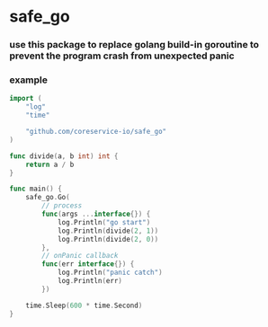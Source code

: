 # safe_go
### use this package to replace golang build-in goroutine to prevent the program crash from unexpected panic

### example
```go
import (
	"log"
	"time"

	"github.com/coreservice-io/safe_go"
)

func divide(a, b int) int {
	return a / b
}

func main() {
	safe_go.Go(
		// process
		func(args ...interface{}) {
			log.Println("go start")
			log.Println(divide(2, 1))
			log.Println(divide(2, 0))
		},
		// onPanic callback
		func(err interface{}) {
			log.Println("panic catch")
			log.Println(err)
		})

	time.Sleep(600 * time.Second)
}
```

